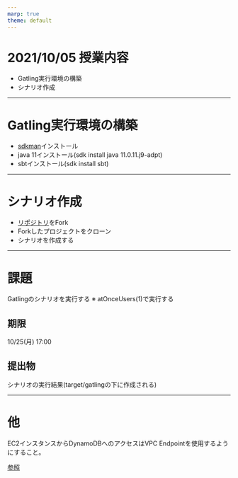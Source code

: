 ```yaml
---
marp: true
theme: default
---
```

# 2021/10/05 授業内容
* Gatling実行環境の構築
* シナリオ作成

---
# Gatling実行環境の構築
* [sdkman](https://sdkman.io/)インストール
* java 11インストール(sdk install java 11.0.11.j9-adpt)
* sbtインストール(sdk install sbt)

---
# シナリオ作成
* [リポジトリ](https://github.com/cupperservice/example-performance-test)をFork
* Forkしたプロジェクトをクローン
* シナリオを作成する

---
# 課題
Gatlingのシナリオを実行する
※ atOnceUsers(1)で実行する

## 期限
10/25(月) 17:00

## 提出物
シナリオの実行結果(target/gatlingの下に作成される)

---
# 他
EC2インスタンスからDynamoDBへのアクセスはVPC Endpointを使用するようにすること。

[参照](https://docs.aws.amazon.com/ja_jp/amazondynamodb/latest/developerguide/vpc-endpoints-dynamodb.html)
